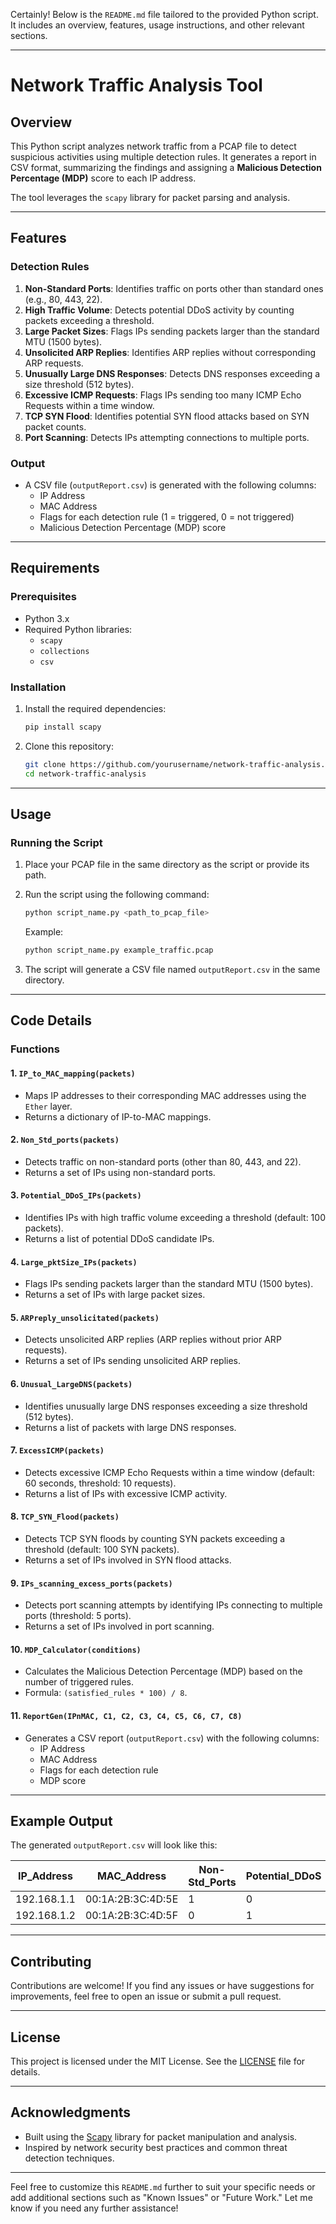 Certainly! Below is the `README.md` file tailored to the provided Python script. It includes an overview, features, usage instructions, and other relevant sections.

---

# Network Traffic Analysis Tool

## Overview

This Python script analyzes network traffic from a PCAP file to detect suspicious activities using multiple detection rules. It generates a report in CSV format, summarizing the findings and assigning a **Malicious Detection Percentage (MDP)** score to each IP address.

The tool leverages the `scapy` library for packet parsing and analysis.

---

## Features

### Detection Rules
1. **Non-Standard Ports**: Identifies traffic on ports other than standard ones (e.g., 80, 443, 22).
2. **High Traffic Volume**: Detects potential DDoS activity by counting packets exceeding a threshold.
3. **Large Packet Sizes**: Flags IPs sending packets larger than the standard MTU (1500 bytes).
4. **Unsolicited ARP Replies**: Identifies ARP replies without corresponding ARP requests.
5. **Unusually Large DNS Responses**: Detects DNS responses exceeding a size threshold (512 bytes).
6. **Excessive ICMP Requests**: Flags IPs sending too many ICMP Echo Requests within a time window.
7. **TCP SYN Flood**: Identifies potential SYN flood attacks based on SYN packet counts.
8. **Port Scanning**: Detects IPs attempting connections to multiple ports.

### Output
- A CSV file (`outputReport.csv`) is generated with the following columns:
  - IP Address
  - MAC Address
  - Flags for each detection rule (1 = triggered, 0 = not triggered)
  - Malicious Detection Percentage (MDP) score

---

## Requirements

### Prerequisites
- Python 3.x
- Required Python libraries:
  - `scapy`
  - `collections`
  - `csv`

### Installation
1. Install the required dependencies:
   ```bash
   pip install scapy
   ```

2. Clone this repository:
   ```bash
   git clone https://github.com/yourusername/network-traffic-analysis.git
   cd network-traffic-analysis
   ```

---

## Usage

### Running the Script
1. Place your PCAP file in the same directory as the script or provide its path.
2. Run the script using the following command:
   ```bash
   python script_name.py <path_to_pcap_file>
   ```
   Example:
   ```bash
   python script_name.py example_traffic.pcap
   ```

3. The script will generate a CSV file named `outputReport.csv` in the same directory.

---

## Code Details

### Functions

#### 1. `IP_to_MAC_mapping(packets)`
- Maps IP addresses to their corresponding MAC addresses using the `Ether` layer.
- Returns a dictionary of IP-to-MAC mappings.

#### 2. `Non_Std_ports(packets)`
- Detects traffic on non-standard ports (other than 80, 443, and 22).
- Returns a set of IPs using non-standard ports.

#### 3. `Potential_DDoS_IPs(packets)`
- Identifies IPs with high traffic volume exceeding a threshold (default: 100 packets).
- Returns a list of potential DDoS candidate IPs.

#### 4. `Large_pktSize_IPs(packets)`
- Flags IPs sending packets larger than the standard MTU (1500 bytes).
- Returns a set of IPs with large packet sizes.

#### 5. `ARPreply_unsolicitated(packets)`
- Detects unsolicited ARP replies (ARP replies without prior ARP requests).
- Returns a set of IPs sending unsolicited ARP replies.

#### 6. `Unusual_LargeDNS(packets)`
- Identifies unusually large DNS responses exceeding a size threshold (512 bytes).
- Returns a list of packets with large DNS responses.

#### 7. `ExcessICMP(packets)`
- Detects excessive ICMP Echo Requests within a time window (default: 60 seconds, threshold: 10 requests).
- Returns a list of IPs with excessive ICMP activity.

#### 8. `TCP_SYN_Flood(packets)`
- Detects TCP SYN floods by counting SYN packets exceeding a threshold (default: 100 SYN packets).
- Returns a set of IPs involved in SYN flood attacks.

#### 9. `IPs_scanning_excess_ports(packets)`
- Detects port scanning attempts by identifying IPs connecting to multiple ports (threshold: 5 ports).
- Returns a set of IPs involved in port scanning.

#### 10. `MDP_Calculator(conditions)`
- Calculates the Malicious Detection Percentage (MDP) based on the number of triggered rules.
- Formula: `(satisfied_rules * 100) / 8`.

#### 11. `ReportGen(IPnMAC, C1, C2, C3, C4, C5, C6, C7, C8)`
- Generates a CSV report (`outputReport.csv`) with the following columns:
  - IP Address
  - MAC Address
  - Flags for each detection rule
  - MDP score

---

## Example Output

The generated `outputReport.csv` will look like this:

| IP_Address     | MAC_Address       | Non-Std_Ports | Potential_DDoS | L_Pkt_Size | Unsolicitated_ARP_Replies | Unusually_L_DNS | Excessive_ICMP_Echo_Req | Excessive_TCP_SYN | Excessive_Port_Scanning | MDP(%) |
|----------------|-------------------|---------------|----------------|------------|---------------------------|-----------------|-------------------------|------------------|-------------------------|--------|
| 192.168.1.1    | 00:1A:2B:3C:4D:5E | 1             | 0              | 0          | 1                         | 0               | 0                       | 1                | 0                       | 37.5   |
| 192.168.1.2    | 00:1A:2B:3C:4D:5F | 0             | 1              | 1          | 0                         | 1               | 1                       | 0                | 1                       | 62.5   |

---

## Contributing

Contributions are welcome! If you find any issues or have suggestions for improvements, feel free to open an issue or submit a pull request.

---

## License

This project is licensed under the MIT License. See the [LICENSE](LICENSE) file for details.

---

## Acknowledgments

- Built using the [Scapy](https://scapy.net/) library for packet manipulation and analysis.
- Inspired by network security best practices and common threat detection techniques.

---

Feel free to customize this `README.md` further to suit your specific needs or add additional sections such as "Known Issues" or "Future Work." Let me know if you need any further assistance!
